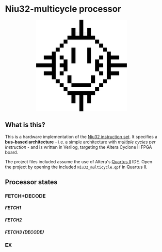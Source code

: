 # Niu32-multicycle processor

<div align="center">
    <img src="https://raw.githubusercontent.com/OzuYatamutsu/Niu32/master/Niu.png" /><br />
</div>

## What is this?

This is a hardware implementation of the [Niu32 instruction set](https://github.com/OzuYatamutsu/Niu32). It specifies a **bus-based architecture** - i.e. a simple architecture with *multiple cycles per instruction* - and is written in Verilog, targeting the Altera Cyclone II FPGA board.

The project files included assume the use of Altera's [Quartus II](https://dl.altera.com/?edition=web) IDE. Open the project by opening the included `Niu32_multicycle.qpf` in Quartus II.

## Processor states

### FETCH+DECODE

##### FETCH1

##### FETCH2

##### FETCH3 (DECODE)

### EX
